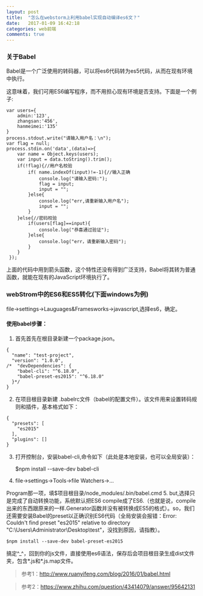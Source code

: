```yaml
---
layout: post
title:  "怎么在webstorm上利用babel实现自动编译es6文？"
date:   2017-01-09 16:42:18
categories: web前端
comments: true
---
```

### 关于Babel
Babel是一个广泛使用的转码器，可以将es6代码转为es5代码，从而在现有环境中执行。

这意味着，我们可用ES6编写程序，而不用担心现有环境是否支持。下面是一个例子:
```$xslt
var users={
    admin:'123',
    zhangsan:'456',
    hanmeimei:'135'
}
process.stdout.write("请输入用户名：\n");
var flag = null;
process.stdin.on('data',(data)=>{
    var name = Object.keys(users);
    var input = data.toString().trim();
    if(!flag){//用户名校验
        if( name.indexOf(input)!=-1){//输入正确
            console.log("请输入密码:");
            flag = input;
            input = "";
        }else{
            console.log("err,请重新输入用户名");
            input = "";
        }
    }else{//密码校验
        if(users[flag]==input){
            console.log("恭喜通过验证");
        }else{
            console.log("err，请重新输入密码");
        }
    }
 });
```
上面的代码中用到箭头函数，这个特性还没有得到广泛支持，Babel将其转为普通函数，就能在现有的JavaScript环境执行了。
### webStrom中的ES6和ES5转化(下面windows为例)
file->settings->Lauguages&Framesworks->javascript,选择es6，确定。

#### 使用babel步骤：
1. 首先首先在根目录新建一个package.json。
```
{
  "name": "test-project",
  "version": "1.0.0",
/*  "devDependencies": {
    "babel-cli": "^6.18.0",
    "babel-preset-es2015": "^6.18.0"
  }*/
}
```

2. 在项目根目录新建 .babelrc文件（babel的配置文件）。该文件用来设置转码规则和插件，基本格式如下：
```
{
  "presets": [
    "es2015"
  ],
  "plugins": []
}
```
3. 打开控制台，安装babel-cli,命令如下（此处是本地安装，也可以全局安装）：

   $npm install --save-dev babel-cli
4. file->settings->Tools->file Watchers->...
  
  Program那一项，填$项目根目录/node_modules/.bin/babel.cmd
5. but,选择只是完成了自动转换功能，系统默认把ES6 compile成了ES6.（也就是说，compile出来的东西跟原来的一样.Generator函数并没有被转换成ES5的格式）。so，我们还需要安装Babel的preset以正确识别ES6代码（全局安装会报错：Error: Couldn't find preset "es2015" relative to directory "C:\\Users\\Administrator\\Desktop\\test"，没找到原因，请指教）。

    $npm install --save-dev babel-preset-es2015
搞定^_^，回到你的js文件，直接使用es6语法，保存后会项目根目录生成dist文件夹，包含*.js和*.js.map文件。

>参考1：http://www.ruanyifeng.com/blog/2016/01/babel.html

>参考2：https://www.zhihu.com/question/43414079/answer/95642131
